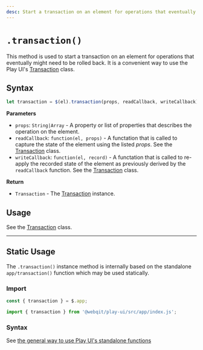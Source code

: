 ```yaml
---
desc: Start a transaction on an element for operations that eventually might need to be rolled back.
---
```

# `.transaction()`

This method is used to start a transaction on an element for operations that eventually might need to be rolled back. It is a convenient way to use the Play UI's [Transaction](../classes/transaction) class.

## Syntax

```js
let transaction = $(el).transaction(props, readCallback, writeCallback);
```

**Parameters**

+ `props`: `String|Array` - A property or list of properties that describes the operation on the element.
+ `readCallback`: `function(el, props)` - A functation that is called to capture the state of the element using the listed *props*. See the [Transaction](../classes/transaction#constructor) class.
+ `writeCallback`: `function(el, record)` - A functation that is called to re-apply the recorded state of the element as previously derived by the `readCallback` function. See the [Transaction](../classes/transaction#constructor) class.

**Return**

+ `Transaction` - The [Transaction](../classes/transaction) instance.

## Usage

See the [Transaction](../classes/transaction#constructor) class.

------

## Static Usage

The `.transaction()` instance method is internally based on the standalone `app/transaction()` function which may be used statically.

### Import

```js
const { transaction } = $.app;
```
```js
import { transaction } from '@webqit/play-ui/src/app/index.js';
```

### Syntax

See [the general way to use Play UI's standalone functions](../../../quickstart#use-as-descrete-utilities)